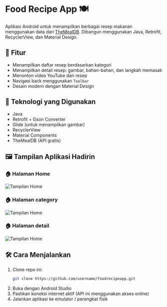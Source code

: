 # Food Recipe App 🍽️

Aplikasi Android untuk menampilkan berbagai resep makanan menggunakan data dari [TheMealDB](https://www.themealdb.com/api.php). Dibangun menggunakan Java, Retrofit, RecyclerView, dan Material Design.

## 📱 Fitur

- Menampilkan daftar resep berdasarkan kategori
- Menampilkan detail resep: gambar, bahan-bahan, dan langkah memasak
- Menonton video YouTube dari resep
- Navigasi back menggunakan `Toolbar`
- Desain modern dengan Material Design

## 🧰 Teknologi yang Digunakan

- Java
- Retrofit + Gson Converter
- Glide (untuk menampilkan gambar)
- RecyclerView
- Material Components
- TheMealDB (API gratis)

## 🖼️ Tampilan Aplikasi Hadirin

### 🏠 Halaman Home
![Tampilan Home](https://github.com/RifqiArdian09/FoodRecipeApp/blob/master/app/src/main/res/screenshots/home.jpg)
### 🏠 Halaman category
![Tampilan Home](https://github.com/RifqiArdian09/FoodRecipeApp/blob/master/app/src/main/res/screenshots/category.jpg)
### 🏠 Halaman detail
![Tampilan Home](https://github.com/RifqiArdian09/FoodRecipeApp/blob/master/app/src/main/res/screenshots/detail.jpg)


## 🛠️ Cara Menjalankan

1. Clone repo ini:
   ```bash
   git clone https://github.com/username/foodrecipeapp.git
   ```
2. Buka dengan Android Studio
3. Pastikan koneksi internet aktif (API ini menggunakan akses online)
4. Jalankan aplikasi ke emulator / perangkat fisik
